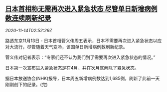 <!--1605322513000-->
[日本首相称无需再次进入紧急状态 尽管单日新增病例数连续刷新纪录](https://cn.reuters.com/article/japan-covid-emergency-1114-idCNKBS27U03R)
------

<div><i>2020-11-14T02:52:29Z</i></div><p>路透东京11月13日 - 日本首相菅义伟周五表示，日本不需要再次进入紧急状态以应对大流行，尽管随着天气变冷，该国单日新增病例数刷新纪录。</p><p>菅义伟对记者表示：“专家们还不认为我们到了需要再次进入紧急状态的情况。”</p><p>日本第一次宣布进入紧急状态是在4月，并在次月底解除了紧急状态。</p><p>据日本放送协会(NHK)报导，日本周五新增病例数达到1,685例，刷新了此前一天刚刚创下的纪录。(完)</p>
